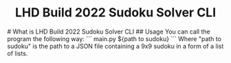 <h1 align="center">LHD Build 2022 Sudoku Solver CLI</h1>
# What is LHD Build 2022 Sudoku Solver CLI
## Usage
You can call the program the following way:
```
main.py ${path to sudoku}
```
Where "path to sudoku" is the path to a JSON file containing a 9x9 sudoku in a form of a list of lists.
